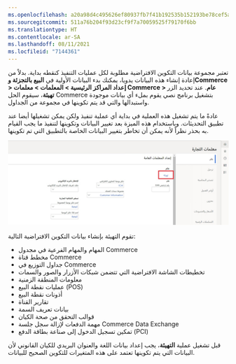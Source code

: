 ```yaml
---
ms.openlocfilehash: a20a98d4c495626ef80937fb7f41b192535b152193be78cef5a5b217df7d7953
ms.sourcegitcommit: 511a76b204f93d23cf9f7a70059525f79170f6bb
ms.translationtype: HT
ms.contentlocale: ar-SA
ms.lasthandoff: 08/11/2021
ms.locfileid: "7144361"
---
```

تعتبر مجموعة بيانات التكوين الافتراضية مطلوبة لكل عمليات التنفيذ كنقطه بداية. بدلاً من إعادة إنشاء هذه البيانات يدويا، يمكنك بدء البيانات الأولية في **البيع بالتجزئة وCommerce > إعداد المراكز الرئيسية > المعلمات > معلمات Commerce > عام**. عند تحديد الزر **تهيئة**، سيقوم الحل Commerce بتشغيل برنامج نصي يقوم بملء أي بيانات موجودة واستبدالها والتي قد يتم تكوينها في مجموعة من الجداول.  

عادةً ما يتم تشغيل هذه العملية في بداية أي عملية تنفيذ ولكن يمكن تشغيلها أيضا عند تطبيق التحديثات. وباستخدام هذه الميزة بعد تغيير البيانات وتكوينها لتنفيذ ما يجب القيام به بحذر نظراً لأنه يمكن أن تخاطر بتغيير البيانات الخاصة بالتطبيق التي تم تكوينها. 
 
 
[ ![لقطة شاشة لصفحة Dynamics 365 Commerce المعلمات.](../media/commerce-parameters-page-02-ss.jpg) ](../media/commerce-parameters-page-02-ss.jpg#lightbox)


تقوم التهيئة بإنشاء بيانات التكوين الافتراضية التالية:

-   المهام والمهام الفرعية في مجدول Commerce
-   مخطط قناة Commerce
-   جداول التوزيع في Commerce
-   تخطيطات الشاشة الافتراضية التي تتضمن شبكات الأزرار والصور والسمات
-   معلومات المنطقة الزمنية
-   عمليات نقطة البيع (POS)
-   أذونات نقطة البيع
-   تقارير القناة
-   بيانات تعريف السمة
-   قوالب التحقق من صحة الكيان
-   مهمة الدفعات لإزالة سجل جلسة Commerce Data Exchange
-   تمكين تسجيل الدخول إلى صناعة بطاقة الدفع (PCI)

قبل تشغيل عملية **التهيئة**، يجب إعداد بيانات اللغة والعنوان البريدي للكيان القانوني لأن البيانات التي يتم تكوينها تعتمد على هذه المتغيرات للتكوين الصحيح للبيانات. 

